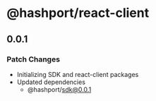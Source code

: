 # @hashport/react-client

## 0.0.1

### Patch Changes

-   Initializing SDK and react-client packages
-   Updated dependencies
    -   @hashport/sdk@0.0.1
